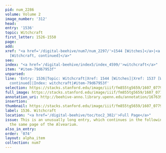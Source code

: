 ```yaml
---
pid: num_2286
volume: Volume 2
image_number: '312'
head:
entry: '1536'
topic: Witchcraft
first_letter: 1526-1550
page:
add:
xref: "<a href='/digital-beehive/num7/num_2297/'>1544 [Witches]</a>|<a href='/digital-beehive/num7/num_2287/'>1537
  [Witchcraft, continued]</a>"
see:
index: "<a href='/digital-beehive/index5/index_4599/'>witchcraft</a>"
item: "#item-79d67953f"
unparsed:
line: 'Entry: 1536|Topic: Witchcraft|Xref: 1544 [Witches]|Xref: 1537 [Witchcraft,
  continued]|Index: witchcraft|#item-79d67953f'
selection: https://stacks.stanford.edu/image/iiif/fm855tg5659/1607_0779/824,213,2966,1154/full/0/default.jpg
full_image: https://stacks.stanford.edu/image/iiif/fm855tg5659/1607_0779/full/full/0/default.jpg
annotation_uri: http://beehive-anno.library.upenn.edu/annotation/1676398320483
insertion:
thumbnail: https://stacks.stanford.edu/image/iiif/fm855tg5659/1607_0779/824,213,600,180/250,/0/default.jpg
label: 1536. Witchcraft
location: "<a href='/digital-beehive/toc/toc2_302/'>Full Page</a>"
issue: This is an unusually long entry, which continues in the following entry on
  the same page of the Alvearium.
also_in_entry:
order: '074'
layout: alpha_item
collection: num7
---
```

